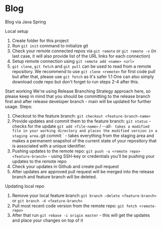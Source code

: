 # Blog
Blog via Java Spring

Local setup
1. Create folder for this project
2. Run `git init` command to initialize git
3. Check your remote connected repos via `git remote` or `git remote -v` (in last case, it will also provide list of the URL links for each connection)
4. Setup remote connection using `git remote add <name> <url>`
5. `git clone`, `git fetch` and `git pull` can be used to read from a remote repository. We recommend to use `git clone <remote>` for first code pull but after that, please use `git fetch` as it's safer
1.1 One can also simply download code repo but don't forget to run steps 2-4 after this.

Start working
We're using Release Branching Strategy approach here, so please keep in mind that you should be committing to the release branch first and after release developer branch - main will be updated for further usage. Steps:
1. Checkout to the feature branch:
`git checkout <feature-branch-name>`
2. Provide updates and commit them to the feature branch:
`git status` - checks for the update
`git add <file-name>` / --all` - takes a modified file in your working directory and places the modified version in a staging area.
`git commit <commit-name>` - takes everything from the staging area and makes a permanent snapshot of the current state of your repository that is associated with a unique identifier.
3. Pushing updates to the remote repo:
`git push -u <remote repo> <feature-branch>` - using SSH-key or credentials you'll be pushing your updates to the remote repo
4. Check your updates in Github and create pull request
5. After updates are approved pull request will be merged into the release branch and feature branch will be deleted.

Updating local repo
1. Remove your local feature branch
`git branch –delete <feature-branch>` or
`git branch -d <feature-branch>`
2. Pull most recent code version from the remote repo:
`git fetch <remote-repo>` 
3. After that run
`git rebase -i origin master` - this will get the updates and place your changes on top of it
